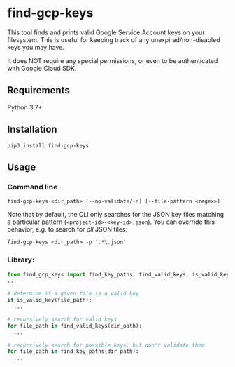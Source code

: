 # find-gcp-keys

This tool finds and prints valid Google Service Account keys on your filesystem.
This is useful for keeping track of any unexpired/non-disabled keys you may have.

It does NOT require any special permissions,
or even to be authenticated with Google Cloud SDK.

## Requirements

Python 3.7+

## Installation

```
pip3 install find-gcp-keys
```

## Usage

### Command line

```
find-gcp-keys <dir_path> [--no-validate/-n] [--file-pattern <regex>]
```

Note that by default, the CLI only searches for the JSON key files
matching a particular pattern (`<project-id>-<key-id>.json`). You can
override this behavior, e.g. to search for _all_ JSON files:
```
find-gcp-keys <dir_path> -p '.*\.json'
```

### Library:

```py
from find_gcp_keys import find_key_paths, find_valid_keys, is_valid_key
...

# determine if a given file is a valid key
if is_valid_key(file_path):
  ...

# recursively search for valid keys
for file_path in find_valid_keys(dir_path):
  ...

# recursively search for possible keys, but don't validate them
for file_path in find_key_paths(dir_path):
  ...
```
